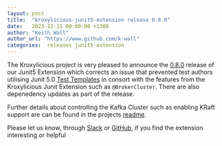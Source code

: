 ```yaml
---
layout: post
title:  "kroxylicious-junit5-extension release 0.8.0"
date:   2023-12-11 00:00:00 +1300
author: "Keith Wall"
author_url: "https://www.github.com/k-wall"
categories:  releases junit5-extension
---
```


The Kroxylicious project is very pleased to announce the [0.8.0](https://github.com/kroxylicious/kroxylicious-junit5-extension/releases/tag/v0.8.0) release of our Junit5 Extension which corrects an issue that prevented test authors utilising Junit 5.0 [Test Templates](https://junit.org/junit5/docs/current/user-guide/#writing-tests-test-templates) in consort with the features from the Kroxylicious Junit Extension such as `@BrokerCluster`.   There are also depenedency updates as part of the release.

Further details about controlling the Kafka Cluster such as enabling KRaft support are can be found in the projects [readme](https://github.com/kroxylicious/kroxylicious-junit5-extension).

Please let us know, through [Slack](https://kroxylicious.slack.com) or [GitHub](https://github.com/kroxylicious/kroxylicious-junit5-extension/issues), if you find the extension interesting or helpful  
